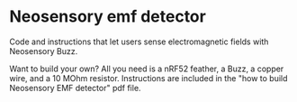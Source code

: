 # Neosensory emf detector
Code and instructions that let users sense electromagnetic fields with Neosensory Buzz.

Want to build your own? All you need is a nRF52 feather, a Buzz, a copper wire, and a 10 MOhm resistor. Instructions are included in the "how to build Neosensory EMF detector" pdf file. 
